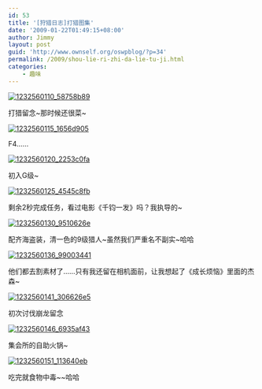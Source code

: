 ```yaml
---
id: 53
title: '[狩猎日志]打猎图集'
date: '2009-01-22T01:49:15+08:00'
author: Jimmy
layout: post
guid: 'http://www.ownself.org/oswpblog/?p=34'
permalink: /2009/shou-lie-ri-zhi-da-lie-tu-ji.html
categories:
    - 趣味
---
```


[![1232560110_58758b89](/wp-content/uploads/2012/04/1232560110_58758b89_thumb.jpg "1232560110_58758b89")](/wp-content/uploads/2012/04/1232560110_58758b89.jpg)

打猎留念~那时候还很菜~

[![1232560115_1656d905](/wp-content/uploads/2012/04/1232560115_1656d905_thumb.jpg "1232560115_1656d905")](/wp-content/uploads/2012/04/1232560115_1656d905.jpg)

F4……

[![1232560120_2253c0fa](/wp-content/uploads/2012/04/1232560120_2253c0fa_thumb.jpg "1232560120_2253c0fa")](/wp-content/uploads/2012/04/1232560120_2253c0fa.jpg)

初入G级~

[![1232560125_4545c8fb](/wp-content/uploads/2012/04/1232560125_4545c8fb_thumb.jpg "1232560125_4545c8fb")](/wp-content/uploads/2012/04/1232560125_4545c8fb.jpg)

剩余2秒完成任务，看过电影《千钧一发》吗？我执导的~

[![1232560130_9510626e](/wp-content/uploads/2012/04/1232560130_9510626e_thumb.jpg "1232560130_9510626e")](/wp-content/uploads/2012/04/1232560130_9510626e.jpg)

配齐海盗装，清一色的9级猎人~虽然我们严重名不副实~哈哈

[![1232560136_99003441](/wp-content/uploads/2012/04/1232560136_99003441_thumb.jpg "1232560136_99003441")](/wp-content/uploads/2012/04/1232560136_99003441.jpg)

他们都去割素材了……只有我还留在相机面前，让我想起了《成长烦恼》里面的杰森~

[![1232560141_306626e5](/wp-content/uploads/2012/04/1232560141_306626e5_thumb.jpg "1232560141_306626e5")](/wp-content/uploads/2012/04/1232560141_306626e5.jpg)

初次讨伐崩龙留念

[![1232560146_6935af43](/wp-content/uploads/2012/04/1232560146_6935af43_thumb.jpg "1232560146_6935af43")](/wp-content/uploads/2012/04/1232560146_6935af43.jpg)

集会所的自助火锅~

[![1232560151_113640eb](/wp-content/uploads/2012/04/1232560151_113640eb_thumb.jpg "1232560151_113640eb")](/wp-content/uploads/2012/04/1232560151_113640eb.jpg)

吃完就食物中毒~~哈哈